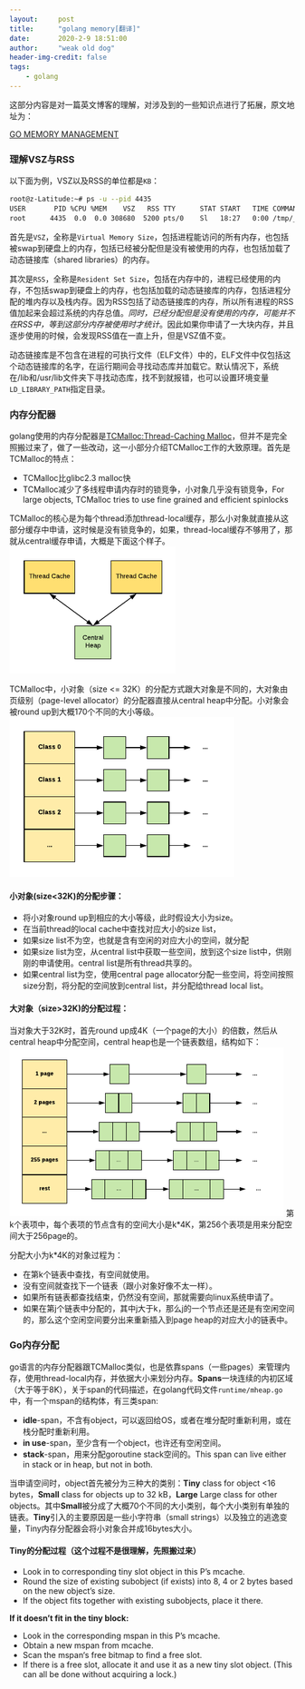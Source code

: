 ```yaml
---
layout:     post
title:      "golang memory[翻译]"
date:       2020-2-9 18:51:00
author:     "weak old dog"
header-img-credit: false
tags:
    - golang
---
```


这部分内容是对一篇英文博客的理解，对涉及到的一些知识点进行了拓展，原文地址为：

[GO MEMORY MANAGEMENT](https://povilasv.me/go-memory-management/#)

### 理解VSZ与RSS
以下面为例，VSZ以及RSS的单位都是`KB`：
```sh
root@z-Latitude:~# ps -u --pid 4435
USER       PID %CPU %MEM    VSZ   RSS TTY      STAT START   TIME COMMAND
root      4435  0.0  0.0 308680  5200 pts/0    Sl   18:27   0:00 /tmp/___go_build_mem_go
```
首先是`VSZ`，全称是`Virtual Memory Size`，包括进程能访问的所有内存，也包括被swap到硬盘上的内存，包括已经被分配但是没有被使用的内存，也包括加载了动态链接库（shared libraries）的内存。

其次是`RSS`，全称是`Resident Set Size`，包括在内存中的，进程已经使用的内存，不包括swap到硬盘上的内存，也包括加载的动态链接库的内存，包括进程分配的堆内存以及栈内存。因为RSS包括了动态链接库的内存，所以所有进程的RSS值加起来会超过系统的内存总值。*同时，已经分配但是没有使用的内存，可能并不在RSS中，等到这部分内存被使用时才统计*。因此如果你申请了一大块内存，并且逐步使用的时候，会发现RSS值在一直上升，但是VSZ值不变。

动态链接库是不包含在进程的可执行文件（ELF文件）中的，ELF文件中仅包括这个动态链接库的名字，在运行期间会寻找动态库并加载它。默认情况下，系统在/lib和/usr/lib文件夹下寻找动态库，找不到就报错，也可以设置环境变量`LD_LIBRARY_PATH`指定目录。

### 内存分配器
golang使用的内存分配器是[TCMalloc:Thread-Caching Malloc](http://goog-perftools.sourceforge.net/doc/tcmalloc.html)，但并不是完全照搬过来了，做了一些改动，这一小部分介绍TCMalloc工作的大致原理。首先是TCMalloc的特点：

* TCMalloc比glibc2.3 malloc快
* TCMalloc减少了多线程申请内存时的锁竞争，小对象几乎没有锁竞争，For large objects, TCMalloc tries to use fine grained and efficient spinlocks

TCMalloc的核心是为每个thread添加thread-local缓存，那么小对象就直接从这部分缓存中申请，这时候是没有锁竞争的，如果，thread-local缓存不够用了，那就从central缓存申请，大概是下面这个样子。
![java-javascript](/img/in-post/golang-mem/tcmalloc_lib.png)

TCMalloc中，小对象（size <= 32K）的分配方式跟大对象是不同的，大对象由页级别（page-level allocator）的分配器直接从central heap中分配。小对象会被round up到大概170个不同的大小等级。
![java-javascript](/img/in-post/golang-mem/tcmalloc_lib2.png)

#### 小对象(size<32K)的分配步骤：
* 将小对象round up到相应的大小等级，此时假设大小为size。
* 在当前thread的local cache中查找对应大小的size list，
* 如果size list不为空，也就是含有空闲的对应大小的空间，就分配
* 如果size list为空，从central list中获取一些空间，放到这个size list中，供刚刚的申请使用。central list是所有thread共享的。
* 如果central list为空，使用central page allocator分配一些空间，将空间按照size分割，将分配的空间放到central list，并分配给thread local list。

#### 大对象（size>32K)的分配过程：
当对象大于32K时，首先round up成4K（一个page的大小）的倍数，然后从central heap中分配空间，central heap也是一个链表数组，结构如下：
![java-javascript](/img/in-post/golang-mem/tcmalloc_lib3.png)
第k个表项中，每个表项的节点含有的空间大小是k*4K，第256个表项是用来分配空间大于256page的。

分配大小为k*4K的对象过程为：
* 在第k个链表中查找，有空间就使用。
* 没有空间就查找下一个链表（跟小对象好像不太一样）。
* 如果所有链表都查找结束，仍然没有空间，那就需要向linux系统申请了。
* 如果在第j个链表中分配的，其中j大于k，那么j的一个节点还是还是有空闲空间的，那么这个空闲空间要分出来重新插入到page heap的对应大小的链表中。

### Go内存分配
go语言的内存分配器跟TCMalloc类似，也是依靠spans（一些pages）来管理内存，使用thread-local内存，并依据大小来划分内存。**Spans**一块连续的内初区域（大于等于8K），关于span的代码描述，在golang代码文件`runtime/mheap.go`中，有一个mspan的结构体，有三类span:
* **idle**-span，不含有object，可以返回给OS，或者在堆分配时重新利用，或在栈分配时重新利用。
* **in use**-span，至少含有一个object，也许还有空闲空间。
* **stack**-span，用来分配goroutine stack空间的。This span can live either in stack or in heap, but not in both.

当申请空间时，object首先被分为三种大的类别：**Tiny** class for object <16 bytes，**Small** class for objects up to 32 kB，**Large** Large class for other objects。其中**Small**被分成了大概70个不同的大小类别，每个大小类别有单独的链表。**Tiny**引入的主要原因是一些小字符串（small strings）以及独立的逃逸变量，Tiny内存分配器会将小对象合并成16bytes大小。

#### Tiny的分配过程（这个过程不是很理解，先照搬过来）
* Look in to corresponding tiny slot object in this P’s mcache.
* Round the size of existing subobject (if exists) into 8, 4 or 2 bytes based on the new object’s size.
* If the object fits together with existing subobjects, place it there.

**If it doesn’t fit in the tiny block:**

* Look in the corresponding mspan in this P’s mcache.
* Obtain a new mspan from mcache.
* Scan the mspan‘s free bitmap to find a free slot.
* If there is a free slot, allocate it and use it as a new tiny slot object. (This can all be done without acquiring a lock.)